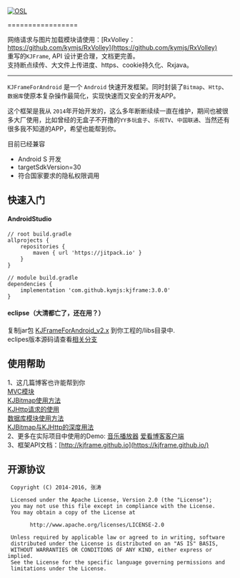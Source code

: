 [![OSL](https://kymjs.com/qiniu/image/logo3.png)](https://www.kymjs.com/works/)


=================

网络请求与图片加载模块请使用：[RxVolley：https://github.com/kymjs/RxVolley](https://github.com/kymjs/RxVolley)   
重写的```KJFrame```, API 设计更合理，文档更完善。   
支持断点续传、大文件上传进度、https、cookie持久化、Rxjava。

---

`KJFrameForAndroid` 是一个 `Android` 快速开发框架。同时封装了`Bitmap`、`Http`、`数据库`使原本复杂操作最简化，实现快速而又安全的开发APP。  

这个框架是我从 `2014`年开始开发的，这么多年断断续续一直在维护，期间也被很多大厂使用，比如曾经的无盒子不开撸的`YY多玩盒子`、`乐视TV`、`中国联通`、当然还有很多我不知道的APP，希望也能帮到你。


目前已经兼容  

*   Android S 开发
*   targetSdkVersion=30
*   符合国家要求的隐私权限调用


## 快速入门
#### AndroidStudio
  

``` 
// root build.gradle
allprojects {
    repositories {
        maven { url 'https://jitpack.io' }
    }
}

// module build.gradle
dependencies {
    implementation 'com.github.kymjs:kjframe:3.0.0'
}
```

#### eclipse（大清都亡了，还在用？）

复制jar包 [KJFrameForAndroid_v2.x](https://github.com/kymjs/KJFrameForAndroid/tree/master/binrary) 到你工程的/libs目录中.   
eclipes版本源码请查看[相关分支](https://github.com/kymjs/KJFrameForAndroid/tree/eclipse_end)   

## 使用帮助
1、这几篇博客也许能帮到你  
    [MVC模块](https://github.com/kymjs/KJFrameForAndroid/wiki/MVCLibrary_cn)   
    [KJBitmap使用方法](https://www.kymjs.com/code/2015/03/25/01/)   
    [KJHttp请求的使用](https://www.kymjs.com/code/2015/05/12/01/)   
    [数据库模块使用方法](https://github.com/kymjs/KJFrameForAndroid/wiki/DBLibrary)   
    [KJBitmap与KJHttp的深度用法](https://www.kymjs.com/code/2015/09/24/01/)   
2、更多在实际项目中使用的Demo: [音乐播放器](https://github.com/KJFrame/KJMusic) [爱看博客客户端](https://github.com/KJFrame/KJBlog)    
3、框架API文档：[http://kjframe.github.io](https://kjframe.github.io/)     


## 开源协议
```
 Copyright (C) 2014-2016, 张涛
 
 Licensed under the Apache License, Version 2.0 (the "License");
 you may not use this file except in compliance with the License.
 You may obtain a copy of the License at

       http://www.apache.org/licenses/LICENSE-2.0

 Unless required by applicable law or agreed to in writing, software
 distributed under the License is distributed on an "AS IS" BASIS,
 WITHOUT WARRANTIES OR CONDITIONS OF ANY KIND, either express or implied.
 See the License for the specific language governing permissions and
 limitations under the License.
 ```
